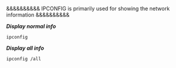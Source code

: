 &&&&&&&&&&  IPCONFIG is primarily used for showing the network information &&&&&&&&&&


***Display normal info***
  
```
ipconfig
```

***Display all info***

```
ipconfig /all
```

